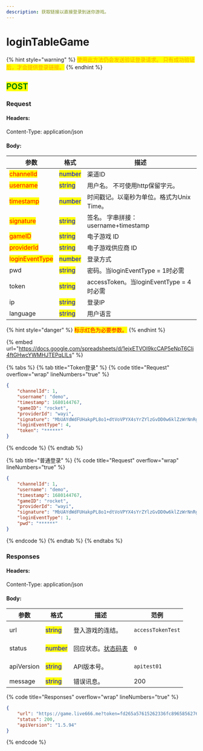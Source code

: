 ```yaml
---
description: 获取链接以直接登录到迷你游戏。
---
```


# loginTableGame

{% hint style="warning" %}
<mark style="color:orange;">使用此方法仍会发送验证登录请求。 只有成功验证后，才会提供登录链接。</mark>
{% endhint %}

## <mark style="color:green;">POST</mark>

### **Request**

#### Headers:

Content-Type: application/json

#### Body:

| 参数                                             | 格式                                      | 描述                                 |
| ---------------------------------------------- | --------------------------------------- | ---------------------------------- |
| <mark style="color:red;">channelId</mark>      | <mark style="color:blue;">number</mark> | 渠道ID                               |
| <mark style="color:red;">username</mark>       | <mark style="color:blue;">string</mark> | 用户名。 不可使用http保留字元。                 |
| <mark style="color:red;">timestamp</mark>      | <mark style="color:blue;">number</mark> | 时间戳记。以毫秒为单位。格式为Unix Time。          |
| <mark style="color:red;">signature</mark>      | <mark style="color:blue;">string</mark> | 签名。 字串拼接：username+timestamp        |
| <mark style="color:red;">gameID</mark>         | <mark style="color:blue;">string</mark> | 电子游戏 ID                            |
| <mark style="color:red;">providerId</mark>     | <mark style="color:blue;">string</mark> | 电子游戏供应商 ID                         |
| <mark style="color:red;">loginEventType</mark> | <mark style="color:blue;">number</mark> | 登录方式                               |
| pwd                                            | <mark style="color:blue;">string</mark> | 密码。当loginEventType = 1时必需          |
| token                                          | <mark style="color:blue;">string</mark> | accessToken。当loginEventType = 4时必需 |
| ip                                             | <mark style="color:blue;">string</mark> | 登录IP                               |
| language                                       | <mark style="color:blue;">string</mark> | 用户语言                               |

{% hint style="danger" %}
<mark style="color:red;">标示红色为必要参数。</mark>
{% endhint %}

{% embed url="https://docs.google.com/spreadsheets/d/1ejxETVOI9kcCAP5eNpT6CIi4ftGHwcYWMHJTEPqLILs" %}

{% tabs %}
{% tab title="Token登录" %}
{% code title="Request" overflow="wrap" lineNumbers="true" %}
```json
{
    "channelId": 1,
    "username": "demo",
    "timestamp": 1680144767,
    "gameID": "rocket",
    "providerId": "wayi",
    "signature": "MbUAYdWdFUHakpPL8o1+dtVoVPYX4sYrZYlzGvDD0w6klZzWrNnRgVJVpAS5kbJBI1MAol2h/RC5t+2bEoDj+z75E+zSWKeK6h8M29520n4ty2ciO72myM9lJwRn5bn+xIaYEWKQmAkMe92+TjzjajOjOxL+HI9pnxjinkxBbx4=",
    "loginEventType": 4,
    "token": "******"
}
```
{% endcode %}
{% endtab %}

{% tab title="普通登录" %}
{% code title="Request" overflow="wrap" lineNumbers="true" %}
```json
{
    "channelId": 1,
    "username": "demo",
    "timestamp": 1680144767,
    "gameID": "rocket",
    "providerId": "wayi",
    "signature": "MbUAYdWdFUHakpPL8o1+dtVoVPYX4sYrZYlzGvDD0w6klZzWrNnRgVJVpAS5kbJBI1MAol2h/RC5t+2bEoDj+z75E+zSWKeK6h8M29520n4ty2ciO72myM9lJwRn5bn+xIaYEWKQmAkMe92+TjzjajOjOxL+HI9pnxjinkxBbx4=",
    "loginEventType": 1,
    "pwd": "******"
}
```
{% endcode %}
{% endtab %}
{% endtabs %}

### **Responses**

#### Headers:

Content-Type: application/json

#### Body:

<table><thead><tr><th>参数</th><th>格式</th><th>描述</th><th data-hidden>范例</th></tr></thead><tbody><tr><td>url</td><td><mark style="color:blue;">string</mark></td><td>登入游戏的连结。</td><td><pre><code>accessTokenTest
</code></pre></td></tr><tr><td>status</td><td><mark style="color:blue;">number</mark></td><td>回应状态。<a href="../../ebet-zhuang-tai-ma.md#ebet-xiang-ying-de-zhuang-tai-dai-ma">状态码表</a></td><td><pre><code>0
</code></pre></td></tr><tr><td>apiVersion</td><td><mark style="color:blue;">string</mark></td><td>API版本号。</td><td><pre><code>apitest01
</code></pre></td></tr><tr><td>message</td><td><mark style="color:blue;">string</mark></td><td>错误讯息。</td><td>200</td></tr></tbody></table>

{% code title="Responses" overflow="wrap" lineNumbers="true" %}
```json
{
    "url": "https://game.live666.me?token=fd265a57615262336fc8965856276fce-88915679&gamecode=rocket&platform=pc&lang=zh_tw&mode=live",
    "status": 200,
    "apiVersion": "1.5.94"
}
```
{% endcode %}
